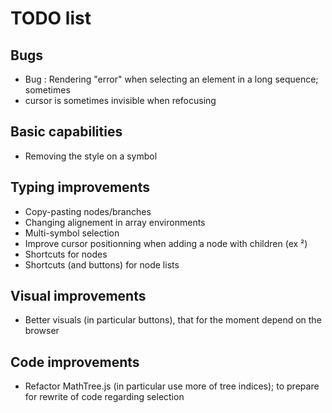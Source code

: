 # TODO list

## Bugs
- Bug : Rendering "error" when selecting an element in a long sequence; sometimes
- cursor is sometimes invisible when refocusing

## Basic capabilities
- Removing the style on a symbol

## Typing improvements
- Copy-pasting nodes/branches
- Changing alignement in array environments
- Multi-symbol selection
- Improve cursor positionning when adding a node with children (ex ²)
- Shortcuts for nodes
- Shortcuts (and buttons) for node lists

## Visual improvements
- Better visuals (in particular buttons), that for the moment depend on the browser

## Code improvements
- Refactor MathTree.js (in particular use more of tree indices); to prepare for rewrite of code regarding selection